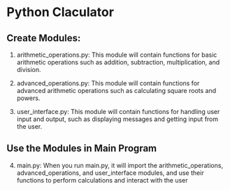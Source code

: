 # Python Claculator 

## Create Modules:

1) arithmetic_operations.py: 
This module will contain functions for basic arithmetic operations such as addition, subtraction, multiplication, and division.


2) advanced_operations.py: 
This module will contain functions for advanced arithmetic operations such as calculating square roots and powers.


3) user_interface.py: 
This module will contain functions for handling user input and output, such as displaying messages and getting input from the user.

## Use the Modules in Main Program

4) main.py:
When you run main.py, it will import the arithmetic_operations, advanced_operations, and user_interface modules, and use their functions to perform calculations and interact with the user



